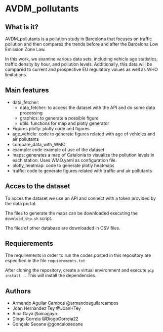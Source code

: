 # AVDM_pollutants

## What is it?

AVDM_pollutants is a pollution study in Barcelona that focuses on traffic pollution and then compares the trends before and after the Barcelona Low Emission Zone Law.

In this work, we examine various data sets, including vehicle age statistics, traffic density by hour, and pollution levels. Additionally, this data will be compared to current and prospective EU regulatory values as well as WHO limitations.

## Main features

- data_fetcher:
    - data_fetcher: to access the dataset with the API and do some data processing
    - graphics: to generate a possible figure
    - utils: functions for map and plotly generator
- Figures plotly: plotly code and figures 
- age_vehicle: code to generate figures related with age of vehicles and air pollutants
- compare_data_with_WMO
- example: code example of use of the dataset
- maps: generates a map of Catalonia to visualize the pollution levels in each station. Uses WMO.yaml as configuration file.
- plotly_heatmap: code to generate plotly heatmaps
- traffic: code to generate figures related with traffic and air pollutants

## Acces to the dataset

To acces the dataset we use an API and connect with a token provided by the data portal.

The files to generate the maps can be downloaded executing the `download_shp.sh` script.

The files of other database are downloaded in CSV files.

## Requierements

The requirements in order to run the codes posted in this repository are especified in the file `requierements.txt`

After cloning the repository, create a virtual environment and execute `pip install .`. This will install the dependencies.

## Authors

- Armando Aguilar Campos @armandoaguilarcampos
- Joan Hernàndez Tey @JoanHTey
- Aina Gaya @ainagaya
- Diogo Correia @DiogoCorreia22
- Gonçalo Seoane @goncaloseoane
